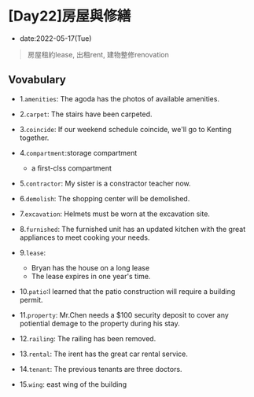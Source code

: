 # [Day22]房屋與修繕

* date:2022-05-17(Tue)

> 房屋租約lease, 出租rent, 建物整修renovation

## Vovabulary

* 1.`amenities`: The agoda has the photos of available amenities.
* 2.`carpet`:  The stairs have been carpeted.
* 3.`coincide`: If our weekend schedule  coincide, we'll go to Kenting together.
* 4.`compartment`:storage compartment
    * a first-clss compartment

* 5.`contractor`: My sister is a constractor teacher now.
* 6.`demolish`: The shopping center will be demolished.
* 7.`excavation`: Helmets must be worn at the excavation site.
* 8.`furnished`: The furnished unit has an updated kitchen with the great appliances to meet cooking your needs.
* 9.`lease`: 
    * Bryan has the house on a long lease
    * The lease expires in one year's time.
* 10.`patio`:I learned that the patio construction will require a building permit.
* 11.`property`: Mr.Chen needs a $100 security deposit to cover any potiential demage to the property during his stay.
* 12.`railing`: The railing has been removed.
* 13.`rental`: The irent has the great car rental service.
* 14.`tenant`: The previous tenants are three doctors.
* 15.`wing`: east wing of the building
